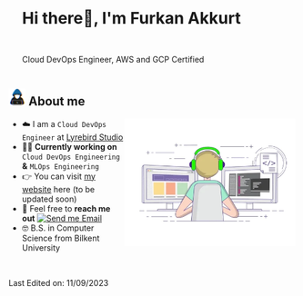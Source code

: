 <!--horizontal divider(gradiant)-->

<!--h1 without bottom border-->

<div id="user-content-toc">
  <ul align="left">
    <summary><h1 style="display: inline-block">Hi there👋, I'm Furkan Akkurt</h1></summary>
  </ul>
</div>

<div>
    <ul align="left">
    <summary><p style="display: inline-block">Cloud DevOps Engineer, AWS and GCP Certified</p><summary>
    </ul>
</div>

<!--About Me-->

## <picture><img src = "icons/f.gif" width = 30px></picture> About me

<picture> <img align="right" src="icons/giphy.webp" width = 300px></picture>

- :cloud: I am a `Cloud DevOps Engineer` at [Lyrebird Studio](https://lyrebirdstudio.net)
- :technologist: **Currently working on** `Cloud DevOps Engineering` **&** `MLOps Engineering`
- :point_right: You can visit [my website](https://furkanakkurt.com) here (to be updated soon)
- :email: Feel free to **reach me out** [![Send me Email](https://img.shields.io/static/v1?label=email&amp;message=FurkanAkkurt&amp;color=EA4335&amp;style=flat-square)](mailto:akkurtff@gmail.com)
- :nerd_face: B.S. in Computer Science from Bilkent University

<br>



<div align="left">
    <p>Last Edited on: 11/09/2023</p>
</div>

